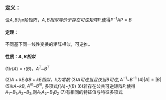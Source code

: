 
### 定义：
 设$A,B$为n阶矩阵，$A,B相似等价于 存在可逆矩阵P$,使得$P^{-1}AP=B$


#### 定理：
不同基下同一线性变换的矩阵相似，可逆推。

#### 性质：$A,B相似$
(1)$r(A)=r(B)，A^T$~$B^T$

(2)$A+kE与B+kE相似，k为常数$
(3)$A可逆当且仅当B可逆,A^{-1}$~$B^{-1}$
(4)$|A|=|B|$
(5)$kA$~$kB$, $A^m$~$B^m$, 多项式$f(A)$~$f(B)$
(6)若存在公共可逆矩阵$P$,使得$A_1$~$B_1$,$A_2$~$B_2$,则$A_1A_2$~$B_1B_2$
(7)有相同的特征值与特征多项式
